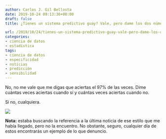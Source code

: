```yaml
---
author: Carlos J. Gil Bellosta
date: 2019-10-24 09:13:36+00:00
draft: false
title: ¿Tienes un sistema predictivo guay? Vale, pero dame los dos números

url: /2019/10/24/tienes-un-sistema-predictivo-guay-vale-pero-dame-los-dos-numeros/
categories:
- ciencia de datos
- estadística
tags:
- ciencia de datos
- especificidad
- noticias
- predicción
- sensibilidad
---
```


No, no me vale que me digas que aciertas el 97% de las veces. Dime cuántas veces aciertas cuando sí y cuántas veces aciertas cuando no.

Si no, cualquiera.

![](/wp-uploads/2019/03/random_number_generator.gif)

**Nota:** estaba buscando la referencia a la última noticia de ese estilo que me había llegado, pero no la encuentro. No obstante, seguro, cualquier día de estos encontrarás un ejemplo de lo que denuncio.